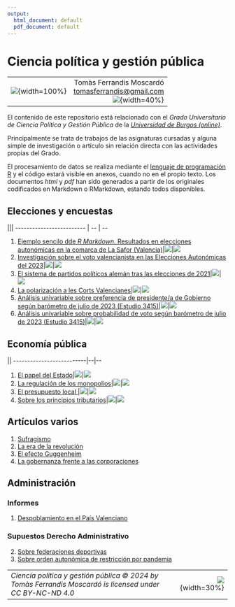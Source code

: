 ```yaml
---
output:
  html_document: default
  pdf_document: default
---
```

# Ciencia política y gestión pública
|||
|:---------|--:|
|![](recursos/llibres0.png){width=100%}|Tomàs Ferrandis Moscardó<br>tomasferrandis@gmail.com <br> ![](recursos/CC_BY-NC-ND.png){width=40%}| |

El contenido de este repositorio está relacionado con el _Grado Universitario de Ciencia Política y Gestión Pública_ de la [_Universidad de Burgos (online)_](https://www.ubu.es/).

Principalmente se trata de trabajos de las asignaturas cursadas y alguna simple de investigación o artículo sin relación directa con las actividades propias del Grado.

El procesamiento de datos se realiza mediante el [lenguaje de programación R](https://smowl.net/es/blog/lenguaje-r/) y el código estará visible en anexos, cuando no en el propio texto. Los documentos *html* y *pdf* han sido generados a partir de los originales codificados en Markdown o RMarkdown, estando todos disponibles.

## Elecciones y encuestas
|||
------------------------- | -- | --
1. [Ejemplo sencilo dde *R Markdown*. Resultados en elecciones autonómicas en la comarca de La Safor (Valencia)](elecciones/lasafor/SAFOR.html)|[![](recursos/iconopdf.png)](elecciones/lasafor/SAFOR.pdf)|[![](recursos/rmarkdown.png)](elecciones/lasafor/SAFOR.Rmd)
2. [Investigación sobre el voto valencianista en las Elecciones Autonómicas del 2023](elecciones/elvotovalencianistaEA2023/votovalencianista-ea2023.html)|[![](recursos/iconopdf.png)](elecciones/elvotovalencianistaEA2023/votovalencianista-ea2023.pdf)|[![](recursos/rmarkdown.png)](elecciones/elvotovalencianistaEA2023/votovalencianista-ea2023.Rmd)
3. [El sistema de partidos políticos alemán tras las elecciones de 2021](elecciones/alemanas2021/alemanas2021.html)|[![](recursos/iconopdf.png)](elecciones/alemanas2021/alemanas2021.pdf)|[![](recursos/iconomd.png)](elecciones/alemanas2021/alemanas2021.md)
4. [La polarización a les Corts Valencianes](elecciones/polarizacionvalenciana/polarizacionvalenciana.html)|[![](recursos/iconopdf.png)](elecciones/polarizacionvalenciana/polarizacionvalenciana.pdf)|[![](recursos/iconomd.png)](elecciones/polarizacionvalenciana/polarizacionvalenciana.md)
5. [Análisis univariable sobre preferencia de presidente/a de Gobierno según barómetro de julio de 2023 (Estudio 3415)](elecciones/estudioCIS3415/preferenciaPte.html)|[![](recursos/iconopdf.png)](elecciones/estudioCIS3415/preferenciaPte.pdf)|[![](recursos/rmarkdown.png)](elecciones/estudioCIS3415/preferenciaPte.Rmd)
6. [Análisis univariable sobre probabilidad de voto según barómetro de julio de 2023 (Estudio 3415)](elecciones/estudioCIS3415/probabilidadVoto.html)|[![](recursos/iconopdf.png)](elecciones/estudioCIS3415/probabilidadVoto.pdf)|[![](recursos/rmarkdown.png)](elecciones/estudioCIS3415/probabilidadVoto.Rmd)

## Economía pública
||
--------------------------|--|--
1. [El papel del Estado](economiapublica/elpapeleconomicodelestado/Elpapeleconomicodelestado.html)|[![](recursos/iconopdf.png)](economiapublica/elpapeleconomicodelestado/Elpapeleconomicodelestado.pdf)|[![](recursos/iconomd.png)](economiapublica/elpapeleconomicodelestado/Elpapeleconomicodelestado.md)
2. [La regulación de los monopolios](economiapublica/laregulaciondelosmonopolios/Laregulaciondelosmonopolios.html)|[![](recursos/iconopdf.png)](economiapublica/laregulaciondelosmonopolios/Laregulaciondelosmonopolios.pdf)|[![](recursos/iconomd.png)](economiapublica/laregulaciondelosmonopolios/Laregulaciondelosmonopolios.md)
3. [El presupuesto local ](economiapublica/elpresupuestolocal/Elpresupuestolocal.html)|[![](recursos/iconopdf.png)](economiapublica/elpresupuestolocal/Elpresupuestolocal.pdf)|[![](recursos/iconomd.png)](economiapublica/elpresupuestolocal/Elpresupuestolocal.md)
4. [Sobre los principios tributarios](economiapublica/losprincipiostributarios/Losprincipiostributarios.html)|[![](recursos/iconopdf.png)](economiapublica/losprincipiostributarios/Losprincipiostributarios.pdf)|[![](recursos/iconomd.png)](economiapublica/losprincipiostributarios/Losprincipiostributarios.md)


## Artículos varios

1. [Sufragismo](articulosvarios/sufragismo/sufragismo.html)
2. [La era de la revolución](articulosvarios/laeradelarevolucion/laeradelarevolucion.html)
3. [El efecto Guggenheim](articulos/elefectoguggenheim/elefectoguggenheim.html)
4. [La gobernanza frente a las corporaciones](articulosvarios/corporacion/corporacion.html)

## Administración
### Informes
1. [Despoblamiento en el País Valenciano](administracion/despoblamientoPV/Despoblamientoenlacomunidadvalenciana.html)

### Supuestos Derecho Administrativo
2. [Sobre federaciones deportivas](administracion/supuestosderechoadministrativo/Casopractico1.html)
3. [Sobre orden autonómica de restricción por pandemia](administracion/supuestosderechoadministrativo/Casopractico1.html)


 
|||
|:--------|--:|
| *Ciencia política y gestión pública © 2024 by Tomàs Ferrandis Moscardó is licensed under CC BY-NC-ND 4.0* |![](recursos/CC_BY-NC-ND.png){width=30%}|
